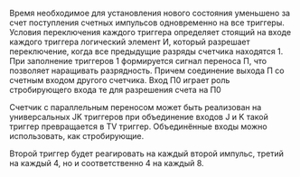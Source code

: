 Время необходимое для установления нового состояния уменьшено за счет поступления счетных импульсов одновременно на все триггеры. Условия переключения каждого триггера определяет стоящий на входе каждого триггера логический элемент И, который разрешает переключение, когда все предыдущие разряды счетчика находятся 1. При заполнение триггеров 1 формируется сигнал переноса П, что позволяет наращивать разрядность. Причем соединение выхода П со счетным входом другого счетчика. Вход П0 играет роль стробирующего входа те для разрешения счета на П0

Счетчик с параллельным переносом может быть реализован на универсальных JK триггеров при объединение входов J и K такой триггер превращается в TV триггер. Объединённые входы можно использовать, как стробирующие.

Второй триггер будет реагировать на каждый второй импульс, третий на каждый 4, но и соответственно 4 на каждый 8. 